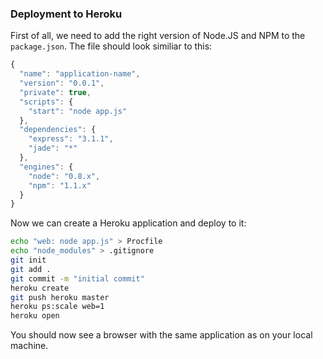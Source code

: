 ### Deployment to Heroku

First of all, we need to add the right version of Node.JS and NPM to the `package.json`. The file should look similiar to this:

```js
{
  "name": "application-name",
  "version": "0.0.1",
  "private": true,
  "scripts": {
    "start": "node app.js"
  },
  "dependencies": {
    "express": "3.1.1",
    "jade": "*"
  },
  "engines": {
    "node": "0.8.x",
    "npm": "1.1.x"
  }
}
```

Now we can create a Heroku application and deploy to it:

```bash
echo "web: node app.js" > Procfile
echo "node_modules" > .gitignore
git init
git add .
git commit -m "initial commit"
heroku create
git push heroku master
heroku ps:scale web=1
heroku open
```

You should now see a browser with the same application as on your local machine.
